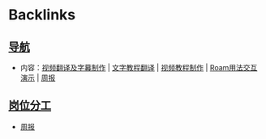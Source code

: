 
# Backlinks
## [导航](导航.md)
- 内容：[视频翻译及字幕制作](视频翻译及字幕制作.md) | [文字教程翻译](文字教程翻译.md) | [视频教程制作](视频教程制作.md) | [Roam用法交互演示](Roam用法交互演示.md) | [周报](周报.md)

## [岗位分工](岗位分工.md)
- [周报](周报.md)

